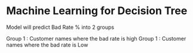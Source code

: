 # Machine Learning for Decision Tree

Model will predict Bad Rate % into 2 groups

Group 1 : Customer names where the bad rate is high
Group 1 : Customer names where the bad rate is Low

